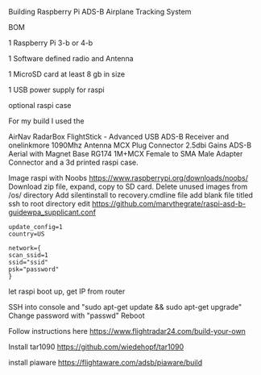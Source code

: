 Building Raspberry Pi ADS-B Airplane Tracking System

BOM

1 Raspberry Pi 3-b or 4-b 

1 Software defined radio and Antenna

1 MicroSD card at least 8 gb in size

1 USB power supply for raspi

optional raspi case

For my build I used the 

AirNav RadarBox FlightStick - Advanced USB ADS-B Receiver and onelinkmore 1090Mhz Antenna MCX Plug Connector 2.5dbi Gains ADS-B Aerial with Magnet Base RG174 1M+MCX Female to SMA Male Adapter Connector and a 3d printed raspi case. 


Image raspi with Noobs 
https://www.raspberrypi.org/downloads/noobs/
Download zip file, expand, copy to SD card.  Delete unused images from /os/ directory
Add silentinstall to recovery.cmdline file
add blank file titled ssh to root directory
edit https://github.com/marvthegrate/raspi-asd-b-guidewpa_supplicant.conf

```ctrl_interface=DIR=/var/run/wpa_supplicant GROUP=netdev
update_config=1
country=US

network={
scan_ssid=1
ssid="ssid"
psk="password"
}
```

let raspi boot up, get IP from router

SSH into console and "sudo apt-get update && sudo apt-get upgrade" 
Change password with "passwd" 
Reboot

Follow instructions here https://www.flightradar24.com/build-your-own

Install tar1090 https://github.com/wiedehopf/tar1090

install piaware https://flightaware.com/adsb/piaware/build





